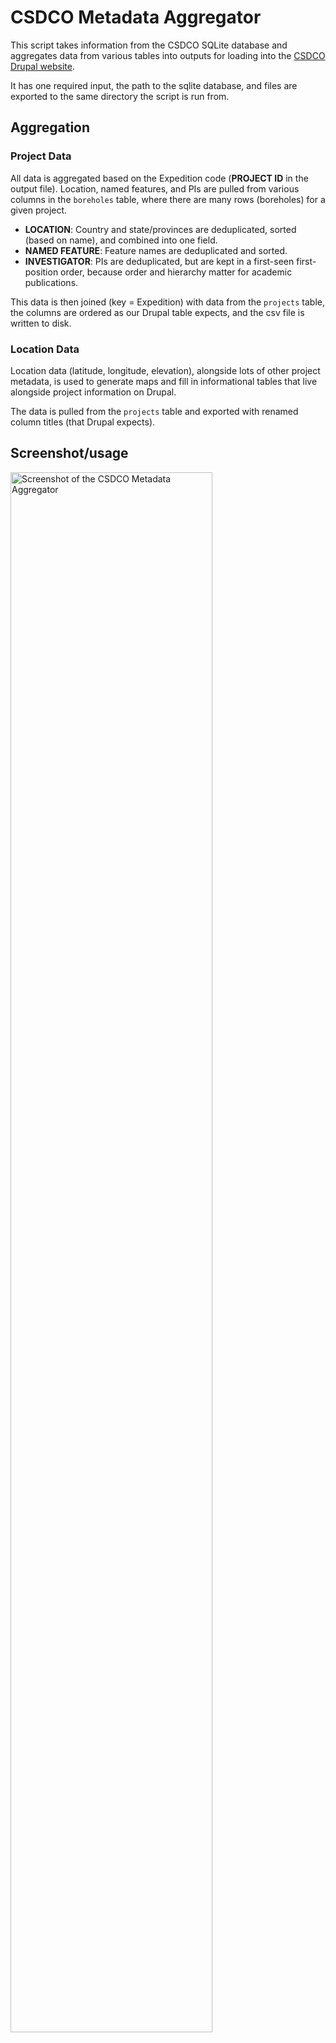 # CSDCO Metadata Aggregator

This script takes information from the CSDCO SQLite database and aggregates data from various tables into outputs for loading into the [CSDCO Drupal website](https://csdco.umn.edu/projects).

It has one required input, the path to the sqlite database, and files are exported to the same directory the script is run from.

## Aggregation
### Project Data
All data is aggregated based on the Expedition code (**PROJECT ID** in the output file). Location, named features, and PIs are pulled from various columns in the ```boreholes``` table, where there are many rows (boreholes) for a given project.
* **LOCATION**: Country and state/provinces are deduplicated, sorted (based on name), and combined into one field.
* **NAMED FEATURE**: Feature names are deduplicated and sorted.
* **INVESTIGATOR**: PIs are deduplicated, but are kept in a first-seen first-position order, because order and hierarchy matter for academic publications.

This data is then joined (key = Expedition) with data from the ```projects``` table, the columns are ordered as our Drupal table expects, and the csv file is written to disk.

### Location Data
Location data (latitude, longitude, elevation), alongside lots of other project metadata, is used to generate maps and fill in informational tables that live alongside project information on Drupal.

The data is pulled from the ```projects``` table and exported with renamed column titles (that Drupal expects).

## Screenshot/usage
<img src="https://user-images.githubusercontent.com/6476269/56609227-2df3ca00-65d2-11e9-9b41-e629dc8bb4c0.png" width="80%" alt="Screenshot of the CSDCO Metadata Aggregator" />
